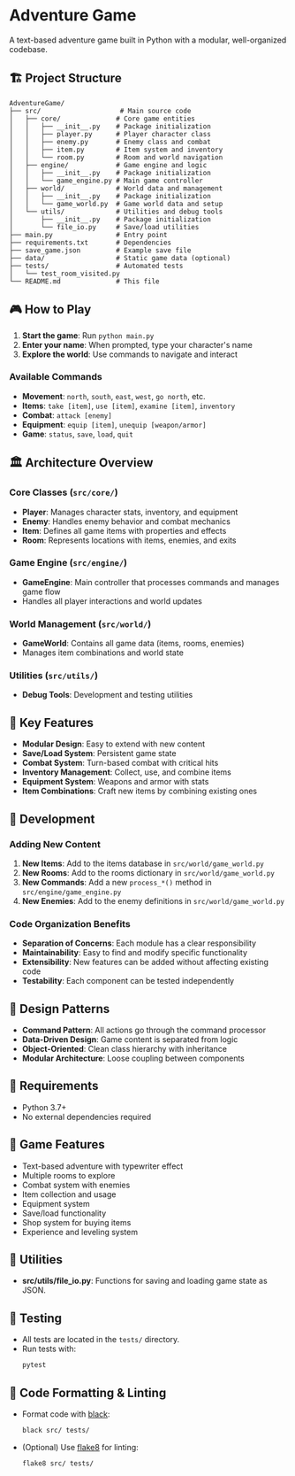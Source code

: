 # Adventure Game

A text-based adventure game built in Python with a modular, well-organized codebase.

## 🏗️ Project Structure

```
AdventureGame/
├── src/                    # Main source code
│   ├── core/              # Core game entities
│   │   ├── __init__.py    # Package initialization
│   │   ├── player.py      # Player character class
│   │   ├── enemy.py       # Enemy class and combat
│   │   ├── item.py        # Item system and inventory
│   │   └── room.py        # Room and world navigation
│   ├── engine/            # Game engine and logic
│   │   ├── __init__.py    # Package initialization
│   │   └── game_engine.py # Main game controller
│   ├── world/             # World data and management
│   │   ├── __init__.py    # Package initialization
│   │   └── game_world.py  # Game world data and setup
│   └── utils/             # Utilities and debug tools
│       ├── __init__.py    # Package initialization
│       └── file_io.py     # Save/load utilities
├── main.py                # Entry point
├── requirements.txt       # Dependencies
├── save_game.json         # Example save file
├── data/                  # Static game data (optional)
├── tests/                 # Automated tests
│   └── test_room_visited.py
└── README.md              # This file
```

## 🎮 How to Play

1. **Start the game**: Run `python main.py`
2. **Enter your name**: When prompted, type your character's name
3. **Explore the world**: Use commands to navigate and interact

### Available Commands

- **Movement**: `north`, `south`, `east`, `west`, `go north`, etc.
- **Items**: `take [item]`, `use [item]`, `examine [item]`, `inventory`
- **Combat**: `attack [enemy]`
- **Equipment**: `equip [item]`, `unequip [weapon/armor]`
- **Game**: `status`, `save`, `load`, `quit`

## 🏛️ Architecture Overview

### Core Classes (`src/core/`)
- **Player**: Manages character stats, inventory, and equipment
- **Enemy**: Handles enemy behavior and combat mechanics
- **Item**: Defines all game items with properties and effects
- **Room**: Represents locations with items, enemies, and exits

### Game Engine (`src/engine/`)
- **GameEngine**: Main controller that processes commands and manages game flow
- Handles all player interactions and world updates

### World Management (`src/world/`)
- **GameWorld**: Contains all game data (items, rooms, enemies)
- Manages item combinations and world state

### Utilities (`src/utils/`)
- **Debug Tools**: Development and testing utilities

## 🚀 Key Features

- **Modular Design**: Easy to extend with new content
- **Save/Load System**: Persistent game state
- **Combat System**: Turn-based combat with critical hits
- **Inventory Management**: Collect, use, and combine items
- **Equipment System**: Weapons and armor with stats
- **Item Combinations**: Craft new items by combining existing ones

## 🔧 Development

### Adding New Content

1. **New Items**: Add to the items database in `src/world/game_world.py`
2. **New Rooms**: Add to the rooms dictionary in `src/world/game_world.py`
3. **New Commands**: Add a new `process_*()` method in `src/engine/game_engine.py`
4. **New Enemies**: Add to the enemy definitions in `src/world/game_world.py`

### Code Organization Benefits

- **Separation of Concerns**: Each module has a clear responsibility
- **Maintainability**: Easy to find and modify specific functionality
- **Extensibility**: New features can be added without affecting existing code
- **Testability**: Each component can be tested independently

## 🎯 Design Patterns

- **Command Pattern**: All actions go through the command processor
- **Data-Driven Design**: Game content is separated from logic
- **Object-Oriented**: Clean class hierarchy with inheritance
- **Modular Architecture**: Loose coupling between components

## 📝 Requirements

- Python 3.7+
- No external dependencies required

## 🎲 Game Features

- Text-based adventure with typewriter effect
- Multiple rooms to explore
- Combat system with enemies
- Item collection and usage
- Equipment system
- Save/load functionality
- Shop system for buying items
- Experience and leveling system

## 🧰 Utilities

- **src/utils/file_io.py**: Functions for saving and loading game state as JSON.

## 🧪 Testing

- All tests are located in the `tests/` directory.
- Run tests with:
  ```bash
  pytest
  ```

## 🧹 Code Formatting & Linting

- Format code with [black](https://black.readthedocs.io/en/stable/):
  ```bash
  black src/ tests/
  ```
- (Optional) Use [flake8](https://flake8.pycqa.org/) for linting:
  ```bash
  flake8 src/ tests/
  ``` 